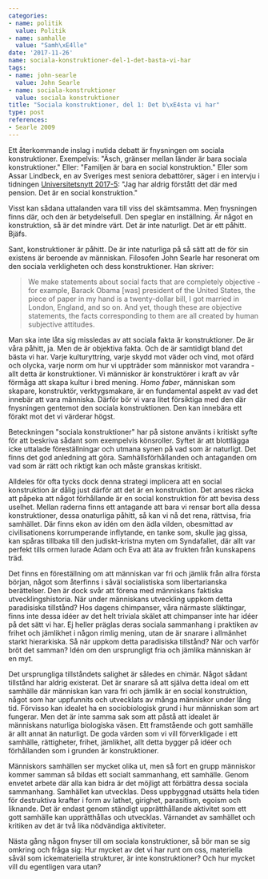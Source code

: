 ```yaml
---
categories:
- name: politik
  value: Politik
- name: samhalle
  value: "Samh\xE4lle"
date: '2017-11-26'
name: sociala-konstruktioner-del-1-det-basta-vi-har
tags:
- name: john-searle
  value: John Searle
- name: sociala-konstruktioner
  value: sociala konstruktioner
title: "Sociala konstruktioner, del 1: Det b\xE4sta vi har"
type: post
references:
- Searle 2009
---
```

Ett återkommande inslag i nutida debatt är fnysningen om sociala konstruktioner. Exempelvis: "Äsch, gränser mellan länder är bara sociala konstruktioner." Eller: "Familjen är bara en social konstruktion." Eller som Assar Lindbeck, en av Sveriges mest seniora debattörer, säger i en intervju i tidningen [Universitetsnytt 2017-5](http://www.su.se/polopoly_fs/1.353421.1508855863!/menu/standard/file/Universitetsnytt%20nr%205%202017.pdf): "Jag har aldrig förstått det där med pension. Det är en social konstruktion."

Visst kan sådana uttalanden vara till viss del skämtsamma. Men fnysningen finns där, och den är betydelsefull. Den speglar en inställning. Är något en konstruktion, så är det mindre värt. Det är inte naturligt. Det är ett påhitt. Bjäfs.

Sant, konstruktioner är påhitt. De är inte naturliga på så sätt att de för sin existens är beroende av människan. Filosofen John Searle har resonerat om den sociala verkligheten och dess konstruktioner. Han skriver:

> We make statements about social facts that are completely objective - for example, Barack Obama [was] president of the United States, the piece of paper in my hand is a twenty-dollar bill, I got married in London, England, and so on. And yet, though these are objective statements, the facts corresponding to them are all created by human subjective attitudes.

Man ska inte låta sig missledas av att sociala fakta är konstruktioner. De är våra påhitt, ja. Men de är objektiva fakta. Och de är samtidigt bland det bästa vi har. Varje kulturyttring, varje skydd mot väder och vind, mot ofärd och olycka, varje norm om hur vi uppträder som människor mot varandra - allt detta är konstruktioner. Vi människor är konstruktörer i kraft av vår förmåga att skapa kultur i bred mening. *Homo faber*, människan som skapare, konstruktör, verktygsmakare, är en fundamental aspekt av vad det innebär att vara människa. Därför bör vi vara litet försiktiga med den där fnysningen gentemot den sociala konstruktionen. Den kan innebära ett förakt mot det vi värderar högst.

Beteckningen "sociala konstruktioner" har på sistone använts i kritiskt syfte för att beskriva sådant som exempelvis könsroller. Syftet är att blottlägga icke uttalade föreställningar och utmana synen på vad som är naturligt. Det finns det god anledning att göra. Samhällsförhållanden och antaganden om vad som är rätt och riktigt kan och måste granskas kritiskt.

Alldeles för ofta tycks dock denna strategi implicera att en social konstruktion är dålig just därför att det är en konstruktion. Det anses räcka att påpeka att något förhållande är en social konstruktion för att bevisa dess uselhet. Mellan raderna finns ett antagande att bara vi rensar bort alla dessa konstruktioner, dessa onaturliga påhitt, så kan vi nå det rena, rättvisa, fria samhället. Där finns ekon av idén om den ädla vilden, obesmittad av civilisationens korrumperande inflytande, en tanke som, skulle jag gissa, kan spåras tillbaka till den judiskt-kristna myten om Syndafallet, där allt var perfekt tills ormen lurade Adam och Eva att äta av frukten från kunskapens träd.

Det finns en föreställning om att människan var fri och jämlik från allra första början, något som återfinns i såväl socialistiska som libertarianska berättelser. Den är dock svår att förena med människans faktiska utvecklingshistoria. När under människans utveckling uppkom detta paradisiska tillstånd? Hos dagens chimpanser, våra närmaste släktingar, finns inte dessa idéer av det helt triviala skälet att chimpanser inte har idéer på det sätt vi har. Ej heller präglas deras sociala sammanhang i praktiken av frihet och jämlikhet i någon rimlig mening, utan de är snarare i allmänhet starkt hierarkiska. Så när uppkom detta paradisiska tillstånd? När och varför bröt det samman? Idén om den ursprungligt fria och jämlika människan är en myt.

Det ursprungliga tillståndets salighet är således en chimär. Något sådant tillstånd har aldrig existerat. Det är snarare så att själva detta ideal om ett samhälle där människan kan vara fri och jämlik är en social konstruktion, något som har uppfunnits och utvecklats av många människor under lång tid. Förvisso kan idealet ha en sociobiologisk grund i hur människan som art fungerar. Men det är inte samma sak som att påstå att idealet är människans naturliga biologiska väsen. Ett framstående och gott samhälle är allt annat än naturligt. De goda värden som vi vill förverkligade i ett samhälle, rättigheter, frihet, jämlikhet, allt detta bygger på idéer och förhållanden som i grunden är konstruktioner. 

Människors samhällen ser mycket olika ut, men så fort en grupp människor kommer samman så bildas ett socialt sammanhang, ett samhälle. Genom envetet arbete där alla kan bidra är det möjligt att förbättra dessa sociala sammanhang. Samhället kan utvecklas. Dess uppbyggnad utsätts hela tiden för destruktiva krafter i form av lathet, girighet, parasitism, egoism och liknande. Det är endast genom ständigt upprätthållande aktivitet som ett gott samhälle kan upprätthållas och utvecklas. Värnandet av samhället och kritiken av det är två lika nödvändiga aktiviteter.

Nästa gång någon fnyser till om sociala konstruktioner, så bör man se sig omkring och fråga sig: Hur mycket av det vi har runt om oss, materiella såväl som ickemateriella strukturer, är inte konstruktioner? Och hur mycket vill du egentligen vara utan?
